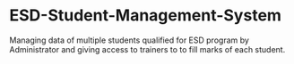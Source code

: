 # ESD-Student-Management-System
Managing data of multiple students qualified for ESD program by Administrator and giving access to trainers to to fill marks of each student.
